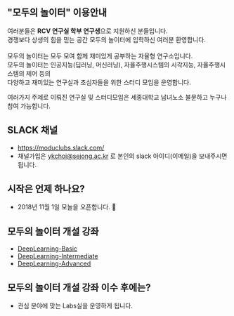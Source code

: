 

## "모두의 놀이터" 이용안내
여러분들은 **RCV 연구실 학부 연구생**으로 지원하신 분들입니다.
<br>
경쟁보다 상생의 힘을 믿는 공간 모두의 놀이터에 입학하신 여러분 환영합니다.
<br><br>
모두의 놀이터는 모두 모여 함께 재미있게 공부하는 자율형 연구소입니다.
<br>
모두의 놀이터는 인공지능(딥러닝, 머신러닝), 자율주행시스템의 시각지능, 자율주행시스템의 제어 등의 
<br>다양하고 재미있는 연구실과 초심자들을 위한 스터디 모임을 운영합니다.

여러가지 주제로 이뤄진 연구실 및 스터디모임은 세종대학교 남녀노소 불문하고 누구나 참여 가능합니다.


## SLACK 채널
- https://moduclubs.slack.com/
- 채널가입은 ykchoi@sejong.ac.kr 로 본인의 slack 아이디(이메일)을 보내주시면 됩니다.

## 시작은 언제 하나요?
- 2018년 11월 1일 모놀을 오픈합니다. 🤗

## 모두의 놀이터 개설 강좌
- [DeepLearning-Basic](https://github.com/moduPlayGound/DeepLearning-Basic)
- [DeepLearning-Intermediate](https://github.com/moduPlayGound/DeepLearning-Intermediate)
- [DeepLearning-Advanced](https://github.com/moduPlayGound/DeepLearning-Advanced)

## 모두의 놀이터 개설 강좌 이수 후에는?
- 관심 분야에 맞는 Labs실을 운영하게 됩니다.

